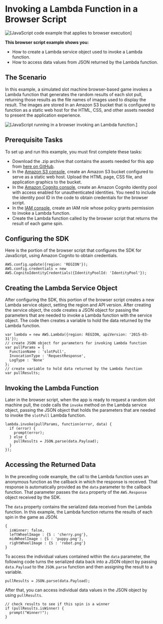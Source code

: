 # Invoking a Lambda Function in a Browser Script<a name="browser-invoke-lambda-function-example"></a>

![\[JavaScript code example that applies to browser execution\]](http://docs.aws.amazon.com/sdk-for-javascript/v2/developer-guide/images/browsericon.png)

**This browser script example shows you:**
+ How to create a Lambda service object used to invoke a Lambda function\.
+ How to access data values from JSON returned by the Lambda function\.

## The Scenario<a name="browser-invoke-lambda-function-example-scenario"></a>

In this example, a simulated slot machine browser\-based game invokes a Lambda function that generates the random results of each slot pull, returning those results as the file names of images used to display the result\. The images are stored in an Amazon S3 bucket that is configured to function as a static web host for the HTML, CSS, and other assets needed to present the application experience\.

![\[JavaScript running in a browser invoking an Lambda function.\]](http://docs.aws.amazon.com/sdk-for-javascript/v2/developer-guide/images/invoking-lambda-from-browser.png)

## Prerequisite Tasks<a name="browser-invoke-lambda-function-example-prerequisites"></a>

To set up and run this example, you must first complete these tasks:
+ Download the \.zip archive that contains the assets needed for this app from [here on GitHub](https://github.com/awsdocs/aws-doc-sdk-examples/blob/master/javascript/example_code/lambda/tutorial/slotassets.zip)\.
+ In the [Amazon S3 console](https://console.aws.amazon.com/s3/), create an Amazon S3 bucket configured to serve as a static web host\. Upload the HTML page, CSS file, and application graphics to the bucket\.
+ In the [Amazon Cognito console](https://console.aws.amazon.com/cognito/), create an Amazon Cognito identity pool with access enabled for unauthenticated identities\. You need to include the identity pool ID in the code to obtain credentials for the browser script\.
+ In the [IAM console](https://console.aws.amazon.com/iam/), create an IAM role whose policy grants permission to invoke a Lambda function\.
+ Create the Lambda function called by the browser script that returns the result of each game spin\.

## Configuring the SDK<a name="browser-invoke-lambda-function-example-sdk"></a>

Here is the portion of the browser script that configures the SDK for JavaScript, using Amazon Cognito to obtain credentials\.

```
AWS.config.update({region: 'REGION'});
AWS.config.credentials = new AWS.CognitoIdentityCredentials({IdentityPoolId: 'IdentityPool'});
```

## Creating the Lambda Service Object<a name="w3ab1c22c25c13c15"></a>

After configuring the SDK, this portion of the browser script creates a new Lambda service object, setting the region and API version\. After creating the service object, the code creates a JSON object for passing the parameters that are needed to invoke a Lambda function with the service object\. The code then creates a variable to hold the data returned by the Lambda function\.

```
var lambda = new AWS.Lambda({region: REGION, apiVersion: '2015-03-31'});
// create JSON object for parameters for invoking Lambda function
var pullParams = {
  FunctionName : 'slotPull',
  InvocationType : 'RequestResponse',
  LogType : 'None'
};
// create variable to hold data returned by the Lambda function
var pullResults;
```

## Invoking the Lambda Function<a name="browser-invoke-lambda-function-example-invoking-lambda-function"></a>

Later in the browser script, when the app is ready to request a random slot machine pull, the code calls the `invoke` method on the Lambda service object, passing the JSON object that holds the parameters that are needed to invoke the `slotPull` Lambda function\.

```
lambda.invoke(pullParams, function(error, data) {
  if (error) {
    prompt(error);
  } else {
    pullResults = JSON.parse(data.Payload);
  }
});
```

## Accessing the Returned Data<a name="browser-invoke-lambda-function-example-returned-data"></a>

In the preceding code example, the call to the Lambda function uses an anonymous function as the callback in which the response is received\. That response is automatically provided as the `data` parameter to the callback function\. That parameter passes the `data` property of the `AWS.Response` object received by the SDK\.

The `data` property contains the serialized data received from the Lambda function\. In this example, the Lambda function returns the results of each spin in the game as JSON\.

```
{ 
  isWinner: false,
  leftWheelImage : {S : 'cherry.png'},
  midWheelImage : {S : 'puppy.png'},
  rightWheelImage : {S : 'robot.png'}
}
```

To access the individual values contained within the `data` parameter, the following code turns the serialized data back into a JSON object by passing `data.Payload` to the `JSON.parse` function and then assigning the result to a variable\.

```
pullResults = JSON.parse(data.Payload);
```

After that, you can access individual data values in the JSON object by using `pullResults`\.

```
// check results to see if this spin is a winner
if (pullResults.isWinner) {
  prompt("Winner!");
}
```